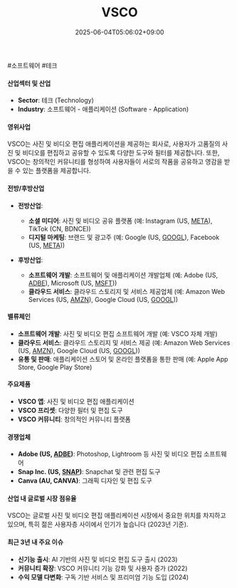 ﻿---
title: "VSCO"
date: 2025-06-04T05:06:02+09:00
lastmod: 2025-06-04T05:06:02+09:00
type: docs
sidebar:
  open: true
weight: 942
---
<div style="display:none">
  <meta property="article:published_time" content="2025-06-03T20:06:02Z" />
  <meta property="article:modified_time" content="2025-06-03T20:06:02Z" />
</div>
#소프트웨어 #테크 

#### 산업섹터 및 산업

- **Sector**: 테크 (Technology)
- **Industry**: 소프트웨어 - 애플리케이션 (Software - Application)

#### 영위사업

VSCO는 사진 및 비디오 편집 애플리케이션을 제공하는 회사로, 사용자가 고품질의 사진 및 비디오를 편집하고 공유할 수 있도록 다양한 도구와 필터를 제공합니다. 또한, VSCO는 창의적인 커뮤니티를 형성하여 사용자들이 서로의 작품을 공유하고 영감을 받을 수 있는 플랫폼을 제공합니다.

#### 전방/후방산업

- **전방산업**:
    - **소셜 미디어**: 사진 및 비디오 공유 플랫폼 (예: Instagram (US, [META](/company-analysis/meta/)), TikTok (CN, BDNCE))
    - **디지털 마케팅**: 브랜드 및 광고주 (예: Google (US, [GOOGL](/company-analysis/googl/)), Facebook (US, [META](/company-analysis/meta/)))
      
- **후방산업**:
    - **소프트웨어 개발**: 소프트웨어 및 애플리케이션 개발업체 (예: Adobe (US, [ADBE](/company-analysis/adbe/)), Microsoft (US, [MSFT](/company-analysis/msft/)))
    - **클라우드 서비스**: 클라우드 스토리지 및 서비스 제공업체 (예: Amazon Web Services (US, [AMZN](/company-analysis/amzn/)), Google Cloud (US, [GOOGL](/company-analysis/googl/)))

#### 밸류체인

- **소프트웨어 개발**: 사진 및 비디오 편집 소프트웨어 개발 (예: VSCO 자체 개발)
- **클라우드 서비스**: 클라우드 스토리지 및 서비스 제공 (예: Amazon Web Services (US, [AMZN](/company-analysis/amzn/)), Google Cloud (US, [GOOGL](/company-analysis/googl/)))
- **유통 및 판매**: 애플리케이션 스토어 및 온라인 플랫폼을 통한 판매 (예: Apple App Store, Google Play Store)

#### 주요제품

- **VSCO 앱**: 사진 및 비디오 편집 애플리케이션
- **VSCO 프리셋**: 다양한 필터 및 편집 도구
- **VSCO 커뮤니티**: 창의적인 커뮤니티 플랫폼

#### 경쟁업체

- **Adobe (US, [ADBE](/company-analysis/adbe/))**: Photoshop, Lightroom 등 사진 및 비디오 편집 소프트웨어
- **Snap Inc. (US, [SNAP](/company-analysis/snap/))**: Snapchat 및 관련 편집 도구
- **Canva (AU, CANVA)**: 그래픽 디자인 및 편집 도구

#### 산업 내 글로벌 시장 점유율

VSCO는 글로벌 사진 및 비디오 편집 애플리케이션 시장에서 중요한 위치를 차지하고 있으며, 특히 젊은 사용자층 사이에서 인기가 높습니다 (2023년 기준).

#### 최근 3년 내 주요 이슈

- **신기능 출시**: AI 기반의 사진 및 비디오 편집 도구 출시 (2023)
- **커뮤니티 확장**: VSCO 커뮤니티 기능 강화 및 사용자 증가 (2022)
- **수익 모델 다변화**: 구독 기반 서비스 및 프리미엄 기능 도입 (2024)
